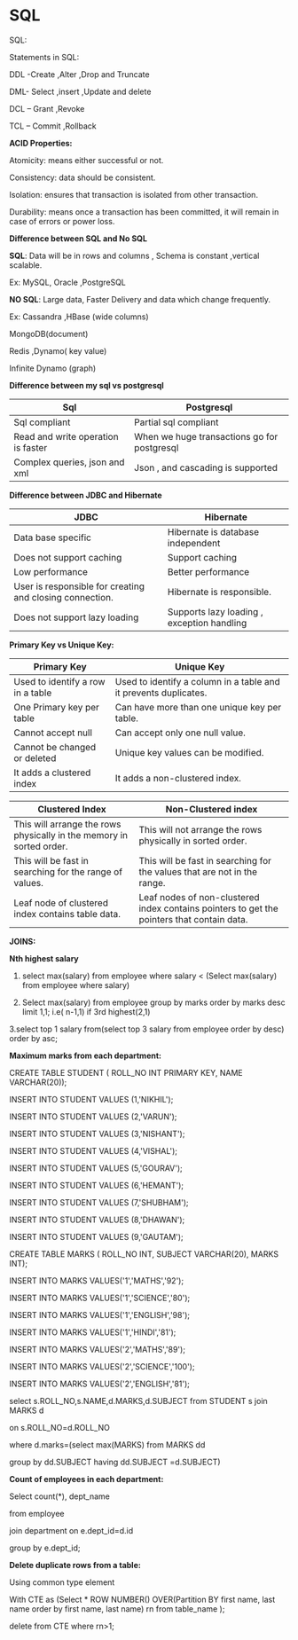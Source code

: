 # SQL

SQL:

Statements in SQL:

DDL -Create ,Alter ,Drop and Truncate

DML- Select ,insert ,Update and delete

DCL – Grant ,Revoke

TCL – Commit ,Rollback

**ACID Properties:**

Atomicity: means either successful or not.

Consistency: data should be consistent.

Isolation: ensures that transaction is isolated from other transaction.

Durability: means once a transaction has been committed, it will remain in case of errors or power loss.

**Difference between SQL and No SQL**

**SQL**: Data will be in rows and columns , Schema is constant ,vertical scalable.

Ex: MySQL, Oracle ,PostgreSQL

**NO SQL**: Large data, Faster Delivery and data which change frequently.

Ex: Cassandra ,HBase (wide columns)

MongoDB(document)

Redis ,Dynamo( key value)

Infinite Dynamo (graph)

**Difference between my sql vs postgresql**

| Sql | Postgresql |
| --- | --- |
| Sql compliant | Partial sql compliant |
| Read and write operation is faster | When we huge transactions go for postgresql |
| Complex queries, json and xml | Json , and cascading is supported |

**Difference between JDBC and Hibernate**

| JDBC | Hibernate |
| --- | --- |
| Data base specific | Hibernate is database independent |
| Does not support caching | Support caching |
| Low performance | Better performance |
| User is responsible for creating and closing connection. | Hibernate is responsible. |
| Does not support lazy loading | Supports lazy loading , exception handling |

**Primary Key vs Unique Key:**

| Primary Key | Unique Key |
| --- | --- |
| Used to identify a row in a table | Used to identify a column in a table and it prevents duplicates. |
| One Primary key per table | Can have more than one unique key per table. |
| Cannot accept null | Can accept only one null value. |
| Cannot be changed or deleted | Unique key values can be modified. |
| It adds a clustered index | It adds a non-clustered index. |

| Clustered Index | Non-Clustered index |
| --- | --- |
| This will arrange the rows physically in the memory in sorted order. | This will not arrange the rows physically in sorted order. |
| This will be fast in searching for the range of values. | This will be fast in searching for the values that are not in the range. |
| Leaf node of clustered index contains table data. | Leaf nodes of non-clustered index contains pointers to get the pointers that contain data. |

**JOINS:**

**Nth highest salary**

1. select max(salary) from employee where salary < (Select max(salary) from employee where salary)

2. Select max(salary) from employee group by marks order by marks desc limit 1,1; i.e( n-1,1) if 3rd highest(2,1)

3.select top 1 salary from(select top 3 salary from employee order by desc) order by asc;

**Maximum marks from each department:**

CREATE TABLE STUDENT ( ROLL_NO INT PRIMARY KEY, NAME VARCHAR(20));

INSERT INTO STUDENT VALUES (1,'NIKHIL');

INSERT INTO STUDENT VALUES (2,'VARUN');

INSERT INTO STUDENT VALUES (3,'NISHANT');

INSERT INTO STUDENT VALUES (4,'VISHAL');

INSERT INTO STUDENT VALUES (5,'GOURAV');

INSERT INTO STUDENT VALUES (6,'HEMANT');

INSERT INTO STUDENT VALUES (7,'SHUBHAM');

INSERT INTO STUDENT VALUES (8,'DHAWAN');

INSERT INTO STUDENT VALUES (9,'GAUTAM');

CREATE TABLE MARKS ( ROLL_NO INT, SUBJECT VARCHAR(20), MARKS INT);

INSERT INTO MARKS VALUES('1','MATHS','92');

INSERT INTO MARKS VALUES('1','SCIENCE','80');

INSERT INTO MARKS VALUES('1','ENGLISH','98');

INSERT INTO MARKS VALUES('1','HINDI','81');

INSERT INTO MARKS VALUES('2','MATHS','89');

INSERT INTO MARKS VALUES('2','SCIENCE','100');

INSERT INTO MARKS VALUES('2','ENGLISH','81');

select s.ROLL_NO,s.NAME,d.MARKS,d.SUBJECT from STUDENT s join MARKS d

on s.ROLL_NO=d.ROLL_NO

where d.marks=(select max(MARKS) from MARKS dd

group by dd.SUBJECT having dd.SUBJECT =d.SUBJECT)

**Count of employees in each department:**

Select count(*), dept_name

from employee

join department on e.dept_id=d.id

group by e.dept_id;

**Delete duplicate rows from a table:**

Using common type element

With CTE as (Select * ROW NUMBER() OVER(Partition BY first name, last name order by first name, last name) rn from table_name );

delete from CTE where rn>1;